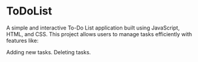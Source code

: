 # ToDoList

A simple and interactive To-Do List application built using JavaScript, HTML, and CSS. This project allows users to manage tasks efficiently with features like:

Adding new tasks.
Deleting tasks.
